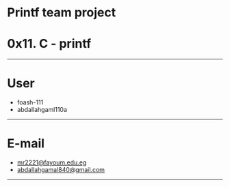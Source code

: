 # Printf team project
# 0x11. C - printf

------------------------------
# User

- foash-111
- abdallahgaml110a
-------------------------------
# E-mail

- mr2221@fayoum.edu.eg
- abdallahgamal840@gmail.com
-------------------------------

